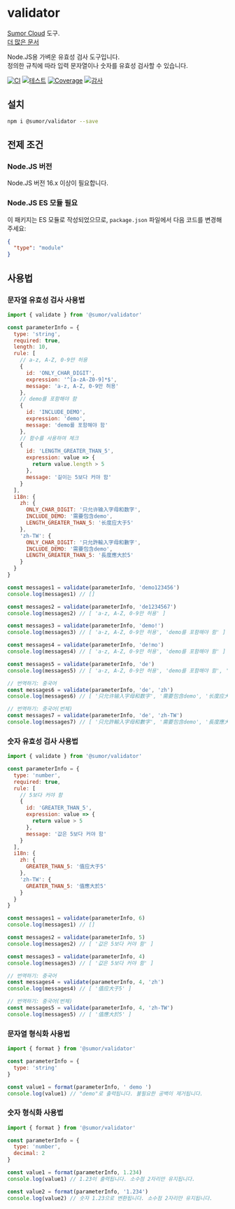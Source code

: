 # validator

[Sumor Cloud](https://sumor.cloud) 도구.  
[더 많은 문서](https://sumor.cloud)

Node.JS용 가벼운 유효성 검사 도구입니다.  
정의한 규칙에 따라 입력 문자열이나 숫자를 유효성 검사할 수 있습니다.

[![CI](https://github.com/sumor-cloud/validator/actions/workflows/ci.yml/badge.svg)](https://github.com/sumor-cloud/validator/actions/workflows/ci.yml)
[![테스트](https://github.com/sumor-cloud/validator/actions/workflows/ut.yml/badge.svg)](https://github.com/sumor-cloud/validator/actions/workflows/ut.yml)
[![Coverage](https://github.com/sumor-cloud/validator/actions/workflows/coverage.yml/badge.svg)](https://github.com/sumor-cloud/validator/actions/workflows/coverage.yml)
[![감사](https://github.com/sumor-cloud/validator/actions/workflows/audit.yml/badge.svg)](https://github.com/sumor-cloud/validator/actions/workflows/audit.yml)

## 설치

```bash
npm i @sumor/validator --save
```

## 전제 조건

### Node.JS 버전

Node.JS 버전 16.x 이상이 필요합니다.

### Node.JS ES 모듈 필요

이 패키지는 ES 모듈로 작성되었으므로, `package.json` 파일에서 다음 코드를 변경해 주세요:

```json
{
  "type": "module"
}
```

## 사용법

### 문자열 유효성 검사 사용법

```js
import { validate } from '@sumor/validator'

const parameterInfo = {
  type: 'string',
  required: true,
  length: 10,
  rule: [
    // a-z, A-Z, 0-9만 허용
    {
      id: 'ONLY_CHAR_DIGIT',
      expression: '^[a-zA-Z0-9]*$',
      message: 'a-z, A-Z, 0-9만 허용'
    },
    // demo를 포함해야 함
    {
      id: 'INCLUDE_DEMO',
      expression: 'demo',
      message: 'demo를 포함해야 함'
    },
    // 함수를 사용하여 체크
    {
      id: 'LENGTH_GREATER_THAN_5',
      expression: value => {
        return value.length > 5
      },
      message: '길이는 5보다 커야 함'
    }
  ],
  i18n: {
    zh: {
      ONLY_CHAR_DIGIT: '只允许输入字母和数字',
      INCLUDE_DEMO: '需要包含demo',
      LENGTH_GREATER_THAN_5: '长度应大于5'
    },
    'zh-TW': {
      ONLY_CHAR_DIGIT: '只允許輸入字母和數字',
      INCLUDE_DEMO: '需要包含demo',
      LENGTH_GREATER_THAN_5: '長度應大於5'
    }
  }
}

const messages1 = validate(parameterInfo, 'demo123456')
console.log(messages1) // []

const messages2 = validate(parameterInfo, 'de1234567')
console.log(messages2) // [ 'a-z, A-Z, 0-9만 허용' ]

const messages3 = validate(parameterInfo, 'demo!')
console.log(messages3) // [ 'a-z, A-Z, 0-9만 허용', 'demo를 포함해야 함' ]

const messages4 = validate(parameterInfo, 'de!mo')
console.log(messages4) // [ 'a-z, A-Z, 0-9만 허용', 'demo를 포함해야 함' ]

const messages5 = validate(parameterInfo, 'de')
console.log(messages5) // [ 'a-z, A-Z, 0-9만 허용', 'demo를 포함해야 함', '길이는 5보다 커야 함' ]

// 번역하기: 중국어
const messages6 = validate(parameterInfo, 'de', 'zh')
console.log(messages6) // [ '只允许输入字母和数字', '需要包含demo', '长度应大于5' ]

// 번역하기: 중국어(번체)
const messages7 = validate(parameterInfo, 'de', 'zh-TW')
console.log(messages7) // [ '只允許輸入字母和數字', '需要包含demo', '長度應大於5' ]
```

### 숫자 유효성 검사 사용법

```js
import { validate } from '@sumor/validator'

const parameterInfo = {
  type: 'number',
  required: true,
  rule: [
    // 5보다 커야 함
    {
      id: 'GREATER_THAN_5',
      expression: value => {
        return value > 5
      },
      message: '값은 5보다 커야 함'
    }
  ],
  i18n: {
    zh: {
      GREATER_THAN_5: '值应大于5'
    },
    'zh-TW': {
      GREATER_THAN_5: '值應大於5'
    }
  }
}

const messages1 = validate(parameterInfo, 6)
console.log(messages1) // []

const messages2 = validate(parameterInfo, 5)
console.log(messages2) // [ '값은 5보다 커야 함' ]

const messages3 = validate(parameterInfo, 4)
console.log(messages3) // [ '값은 5보다 커야 함' ]

// 번역하기: 중국어
const messages4 = validate(parameterInfo, 4, 'zh')
console.log(messages4) // [ '值应大于5' ]

// 번역하기: 중국어(번체)
const messages5 = validate(parameterInfo, 4, 'zh-TW')
console.log(messages5) // [ '值應大於5' ]
```

### 문자열 형식화 사용법

```js
import { format } from '@sumor/validator'

const parameterInfo = {
  type: 'string'
}

const value1 = format(parameterInfo, ' demo ')
console.log(value1) // "demo"로 출력됩니다. 불필요한 공백이 제거됩니다.
```

### 숫자 형식화 사용법

```js
import { format } from '@sumor/validator'

const parameterInfo = {
  type: 'number',
  decimal: 2
}

const value1 = format(parameterInfo, 1.234)
console.log(value1) // 1.23이 출력됩니다. 소수점 2자리만 유지됩니다.

const value2 = format(parameterInfo, '1.234')
console.log(value2) // 숫자 1.23으로 변환됩니다. 소수점 2자리만 유지됩니다.
```